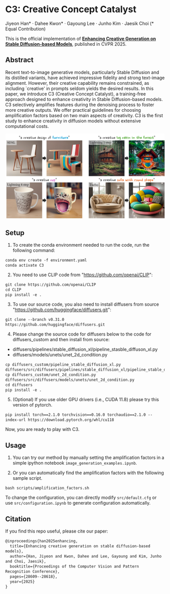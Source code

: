 # C3: Creative Concept Catalyst

Jiyeon Han* · Dahee Kwon* · Gayoung Lee · Junho Kim · Jaesik Choi (* Equal Contribution)  

This is the official implementation of [**Enhancing Creative Generation on Stable Diffusion-based Models**](https://arxiv.org/abs/2503.23538), published in CVPR 2025.

## Abstract
Recent text-to-image generative models, particularly Stable Diffusion and its distilled variants, have achieved impressive fidelity and strong text-image alignment. However, their creative capability remains constrained, as including `creative' in prompts seldom yields the desired results. In this paper, we introduce C3 (Creative Concept Catalyst), a training-free approach designed to enhance creativity in Stable Diffusion-based models. C3 selectively amplifies features during the denoising process to foster more creative outputs. We offer practical guidelines for choosing amplification factors based on two main aspects of creativity. C3 is the first study to enhance creativity in diffusion models without extensive computational costs. 

![image](./C3-main.png)

## Setup
1) To create the conda environment needed to run the code, run the following command:

```
conda env create -f environment.yaml
conda activate C3
```

2) You need to use CLIP code from "https://github.com/openai/CLIP":

```
git clone https://github.com/openai/CLIP
cd CLIP
pip install -e .
```

3) To use our source code, you also need to install diffusers from source "https://github.com/huggingface/diffusers.git":

```
git clone --branch v0.31.0 https://github.com/huggingface/diffusers.git
```

4) Please change the source code for diffusers below to the code for diffusers_custom and then install from source:
- diffusers/pipelines/stable_diffusion_xl/pipeline_stasble_diffuson_xl.py
- diffusers/models/unets/unet_2d_condition.py

```
cp diffusers_custom/pipeline_stable_diffusion_xl.py diffusers/src/diffusers/pipelines/stable_diffusion_xl/pipeline_stable_diffusion_xl.py
cp diffusers_custom/unet_2d_condition.py diffusers/src/diffusers/models/unets/unet_2d_condition.py
cd diffusers
pip install -e .
```  

5) (Optional) If you use older GPU drivers (i.e., CUDA 11.8) please try this version of pytorch.
 
```
pip install torch==2.1.0 torchvision==0.16.0 torchaudio==2.1.0 --index-url https://download.pytorch.org/whl/cu118
```  

Now, you are ready to play with C3. 

 ## Usage
 1) You can try our method by manually setting the amplification factors in a simple ipython notebook `image_generation_examples.ipynb`.

 2) Or you can automatically find the amplification factors with the following sample script. 

```
bash scripts/amplification_factors.sh
```
To change the configuration, you can directly modify `src/default.cfg` or use `src/configuration.ipynb` to generate configuration automatically.


## Citation
If you find this repo useful, please cite our paper:
```
@inproceedings{han2025enhancing,
  title={Enhancing creative generation on stable diffusion-based models},
  author={Han, Jiyeon and Kwon, Dahee and Lee, Gayoung and Kim, Junho and Choi, Jaesik},
  booktitle={Proceedings of the Computer Vision and Pattern Recognition Conference},
  pages={28609--28618},
  year={2025}
}
```

